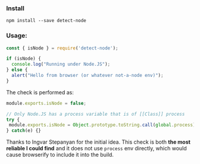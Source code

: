 ### Install

```shell
npm install --save detect-node
```

### Usage:

```js
const { isNode } = require('detect-node');

if (isNode) {
  console.log("Running under Node.JS");
} else {
  alert("Hello from browser (or whatever not-a-node env)");
}
```

The check is performed as:
```js
module.exports.isNode = false;

// Only Node.JS has a process variable that is of [[Class]] process
try {
 module.exports.isNode = Object.prototype.toString.call(global.process) === '[object process]' 
} catch(e) {}

```

Thanks to Ingvar Stepanyan for the initial idea. This check is both **the most reliable I could find** and it does not use `process` env directly, which would cause browserify to include it into the build.
